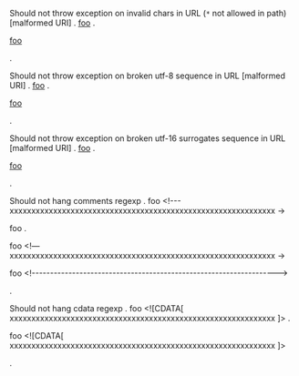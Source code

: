 Should not throw exception on invalid chars in URL (`*` not allowed in path) [malformed URI]
.
[foo](<&#x25;test>)
.
<p><a href="%25test">foo</a></p>
.


Should not throw exception on broken utf-8 sequence in URL [malformed URI]
.
[foo](%C3)
.
<p><a href="%C3">foo</a></p>
.


Should not throw exception on broken utf-16 surrogates sequence in URL [malformed URI]
.
[foo](&#xD800;)
.
<p><a href="&amp;#xD800;">foo</a></p>
.


Should not hang comments regexp
.
foo <!--- xxxxxxxxxxxxxxxxxxxxxxxxxxxxxxxxxxxxxxxxxxxxxxxxxxxxxxxxxxxxx ->

foo <!------------------------------------------------------------------->
.
<p>foo &lt;!— xxxxxxxxxxxxxxxxxxxxxxxxxxxxxxxxxxxxxxxxxxxxxxxxxxxxxxxxxxxxx -&gt;</p>
<p>foo &lt;!-------------------------------------------------------------------&gt;</p>
.


Should not hang cdata regexp
.
foo <![CDATA[ xxxxxxxxxxxxxxxxxxxxxxxxxxxxxxxxxxxxxxxxxxxxxxxxxxxxxxxxxxxxx ]>
.
<p>foo &lt;![CDATA[ xxxxxxxxxxxxxxxxxxxxxxxxxxxxxxxxxxxxxxxxxxxxxxxxxxxxxxxxxxxxx ]&gt;</p>
.
